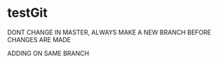 ﻿# testGit

DONT CHANGE IN MASTER, ALWAYS MAKE A NEW BRANCH BEFORE CHANGES ARE MADE


ADDING ON SAME BRANCH